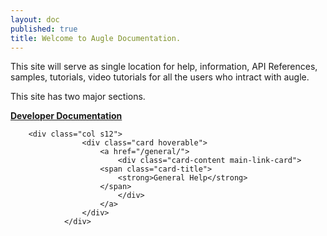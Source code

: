 ```yaml
---
layout: doc
published: true
title: Welcome to Augle Documentation.
---
```

This site will serve as single location for help, information, API References, samples, tutorials, video tutorials for all the users who intract with augle.

This site has two major sections.
<div class="row">
<div class="col s12">
            <div class="card hoverable">
                <a href="/developer/">
                    <div class="card-content main-link-card">
                <span class="card-title">
                    <strong>Developer Documentation</strong>
                </span>
                    </div>
                </a>
            </div>
        </div>

        <div class="col s12">
                    <div class="card hoverable">
                        <a href="/general/">
                            <div class="card-content main-link-card">
                        <span class="card-title">
                            <strong>General Help</strong>
                        </span>
                            </div>
                        </a>
                    </div>
                </div>
</div>

